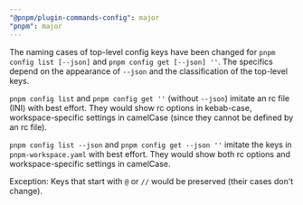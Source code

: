 ```yaml
---
"@pnpm/plugin-commands-config": major
"pnpm": major
---
```


The naming cases of top-level config keys have been changed for `pnpm config list [--json]` and `pnpm config get [--json] ''`.
The specifics depend on the appearance of `--json` and the classification of the top-level keys.

`pnpm config list` and `pnpm config get ''` (without `--json`) imitate an rc file (INI) with best effort.
They would show rc options in kebab-case, workspace-specific settings in camelCase (since they cannot
be defined by an rc file).

`pnpm config list --json` and `pnpm config get --json ''` imitate the keys in `pnpm-workspace.yaml` with best effort.
They would show both rc options and workspace-specific settings in camelCase.

Exception: Keys that start with `@` or `//` would be preserved (their cases don't change).
